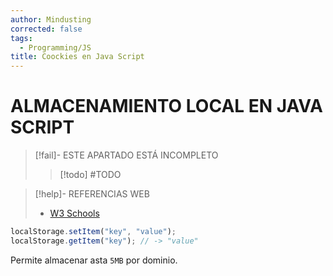 ```yaml
---
author: Mindusting
corrected: false
tags:
  - Programming/JS
title: Coockies en Java Script
---
```


# ALMACENAMIENTO LOCAL EN JAVA SCRIPT

> [!fail]- ESTE APARTADO ESTÁ INCOMPLETO
> > [!todo] #TODO

> [!help]- REFERENCIAS WEB
> - [W3 Schools](https://w3schools.com/jsref/prop_win_localstorage.asp)

```js
localStorage.setItem("key", "value");
localStorage.getItem("key"); // -> "value"
```

Permite almacenar asta `5MB` por dominio.

